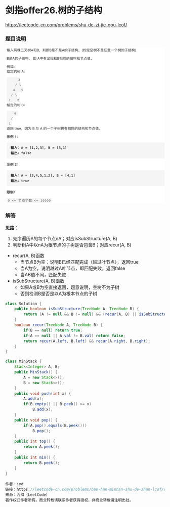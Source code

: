 # 剑指offer26.树的子结构

https://leetcode-cn.com/problems/shu-de-zi-jie-gou-lcof/



### 题目说明

![image-20210309144950053](img/image-20210309144950053.png)



### 解答

**思路**：

1. 先序遍历A的每个节点nA；对应isSubStructure(A, B)
2. 判断树A中以nA为根节点的子树是否包含B；对应recur(A, B)

+ recur(A, B)函数
  + 当节点B为空：说明B已经匹配完成（越过叶节点），返回true
  + 当A为空，说明越过A叶节点，即匹配失败，返回false
  + 当AB值不同，匹配失败
+ isSubStructure(A, B)函数
  + 如果A或B为空直接返回，题意说明，空树不为子树
  + 否则检测B是否是以A为根本节点的子树

```java
class Solution {
    public boolean isSubStructure(TreeNode A, TreeNode B) {
        return (A != null && B != null) && (recur(A, B) || isSubStructure(A.left, B) || isSubStructure(A.right, B));
    }
    boolean recur(TreeNode A, TreeNode B) {
        if(B == null) return true;
        if(A == null || A.val != B.val) return false;
        return recur(A.left, B.left) && recur(A.right, B.right);
    }
}
```



```java
class MinStack {
    Stack<Integer> A, B;
    public MinStack() {
        A = new Stack<>();
        B = new Stack<>();
    }
    public void push(int x) {
        A.add(x);
        if(B.empty() || B.peek() >= x)
            B.add(x);
    }
    public void pop() {
        if(A.pop().equals(B.peek()))
            B.pop();
    }
    public int top() {
        return A.peek();
    }
    public int min() {
        return B.peek();
    }
}

作者：jyd
链接：https://leetcode-cn.com/problems/bao-han-minhan-shu-de-zhan-lcof/solution/mian-shi-ti-30-bao-han-minhan-shu-de-zhan-fu-zhu-z/
来源：力扣（LeetCode）
著作权归作者所有。商业转载请联系作者获得授权，非商业转载请注明出处。
```

